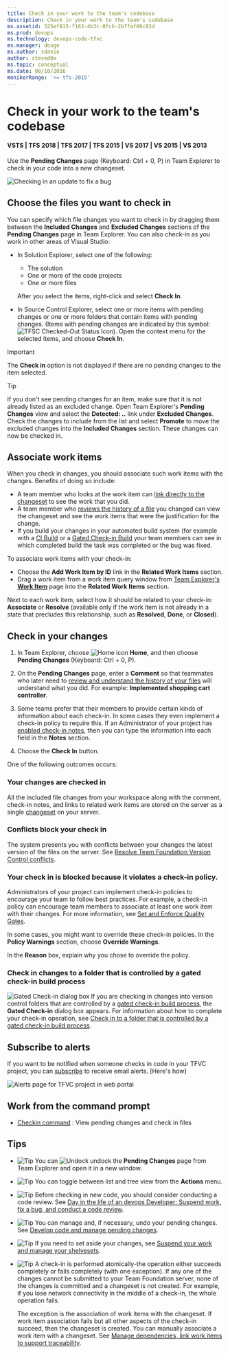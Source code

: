 ```yaml
---
title: Check in your work to the team's codebase
description: Check in your work to the team's codebase
ms.assetid: 325ef815-f163-4b3c-8fcb-2b7faf09c83d
ms.prod: devops
ms.technology: devops-code-tfvc
ms.manager: douge
ms.author: sdanie
author: steved0x
ms.topic: conceptual
ms.date: 08/10/2016
monikerRange: '>= tfs-2015'
---
```



# Check in your work to the team's codebase

#### VSTS | TFS 2018 | TFS 2017 | TFS 2015 | VS 2017 | VS 2015 | VS 2013

Use the **Pending Changes** page (Keyboard: Ctrl + 0, P) in Team Explorer to check in your code into a new changeset.

![Checking in an update to fix a bug](_img/check-your-work-team-codebase/IC593474.png)

<a name="include_exclude"></A>

## Choose the files you want to check in

You can specify which file changes you want to check in by dragging them between the **Included Changes** and **Excluded Changes** sections of the **Pending Changes** page in Team Explorer. 
You can also check-in as you work in other areas of Visual Studio:

-   In Solution Explorer, select one of the following:

    -   The solution
    -   One or more of the code projects
    -   One or more files   

    After you select the items, right-click and select **Check In**.   

-   In Source Control Explorer, select one or more items with pending changes or one or more folders that contain items with pending changes. (Items with pending changes are indicated by this symbol: ![TFSC Checked-Out Status Icon](_img/check-your-work-team-codebase/IC51402.gif)). Open the context menu for the selected items, and choose **Check In**.   

   
> [!IMPORTANT]   
> The **Check in** option is not displayed if there are no pending changes to the item selected.

> [!TIP]   
> If you don't see pending changes for an item, make sure that it is not already listed as an excluded change. Open Team Explorer's **Pending Changes** view and select the 
> **Detected: ..** link under **Excluded Changes**. Check the changes to include from the list and select **Promote** to move the excluded changes into the **Included Changes** section.
> These changes can now be checked in.

## Associate work items

When you check in changes, you should associate such work items with the changes. Benefits of doing so include:

-   A team member who looks at the work item can [link directly to the changeset](../../work/track/link-work-items-support-traceability.md) to see the work that you did.
-   A team member who [reviews the history of a file](view-manage-past-versions.md) you changed can view the changeset and see the work items that were the justification for the change.
-   If you build your changes in your automated build system (for example with a [CI Build](../../pipelines/build/triggers.md) or a [Gated Check-in Build](../../pipelines/build/repository.md) your team members can see in which completed build the task was completed or the bug was fixed.

To associate work items with your check-in:

-   Choose the **Add Work Item by ID** link in the **Related Work Items** section.
-   Drag a work item from a work item query window from [Team Explorer's **Work Item**](../../work/track/using-queries.md) page into the **Related Work Items** section.

Next to each work item, select how it should be related to your check-in: **Associate** or **Resolve** (available only if the work item is not already in a state that precludes this relationship, such as **Resolved**, **Done**, or **Closed**).   

## Check in your changes

1.  In Team Explorer, choose ![Home icon](_img/check-your-work-team-codebase/IC547418.png) **Home**, and then choose **Pending Changes** (Keyboard: Ctrl + 0, P).

2.  On the **Pending Changes** page, enter a **Comment** so that teammates who later need to [review and understand the history of your files](view-manage-past-versions.md) will understand what you did. For example: **Implemented shopping cart controller**.

3.  Some teams prefer that their members to provide certain kinds of information about each check-in. In some cases they even implement a check-in policy to require this. If an Administrator of your project has [enabled check-in notes](configure-check-notes.md), then you can type the information into each field in the **Notes** section.

4.  Choose the **Check In** button.

One of the following outcomes occurs:

### Your changes are checked in

All the included file changes from your workspace along with the comment, check-in notes, and links to related work items are stored on the server as a single [changeset](find-view-changesets.md) on your server.

### Conflicts block your check in

The system presents you with conflicts between your changes the latest version of the files on the server. See [Resolve Team Foundation Version Control conflicts](resolve-team-foundation-version-control-conflicts.md).

### Your check in is blocked because it violates a check-in policy.

Administrators of your project can implement check-in policies to encourage your team to follow best practices. For example, a check-in policy can encourage team members to associate at least one work item with their changes. For more information, see [Set and Enforce Quality Gates](set-enforce-quality-gates.md).

In some cases, you might want to override these check-in policies. In the **Policy Warnings** section, choose **Override Warnings**.

In the **Reason** box, explain why you chose to override the policy.

### Check in changes to a folder that is controlled by a gated check-in build process

 ![Gated Check-in dialog box](_img/check-your-work-team-codebase/IC572351.png)
If you are checking in changes into version control folders that are controlled by a [gated check-in build process](../../pipelines/build/repository.md), the **Gated Check-in** dialog box appears. For information about how to complete your check-in operation, see [Check in to a folder that is controlled by a gated check-in build process](check-folder-controlled-by-gated-check-build-process.md).

## Subscribe to alerts

If you want to be notified when someone checks in code in your TFVC project, you can [subscribe](https://msdn.microsoft.com/library/ms181334) to receive email alerts. [Here's how]

![Alerts page for TFVC project in web portal](_img/check-your-work-team-codebase/IC720120.png)

## Work from the command prompt

-    [Checkin command](checkin-command.md) : View pending changes and check in files

## Tips


-   ![Tip](_img/check-your-work-team-codebase/IC572374.png) You can ![Undock](_img/check-your-work-team-codebase/IC667296.png) undock the **Pending Changes** page from Team Explorer and open it in a new window.

-   ![Tip](_img/check-your-work-team-codebase/IC572374.png) You can toggle between list and tree view from the **Actions** menu.

-   ![Tip](_img/check-your-work-team-codebase/IC572374.png) Before checking in new code, you should consider conducting a code review. See [Day in the life of an devops Developer: Suspend work, fix a bug, and conduct a code review](day-life-alm-developer-suspend-work-fix-bug-conduct-code-review.md).

-   ![Tip](_img/check-your-work-team-codebase/IC572374.png) You can manage and, if necessary, undo your pending changes. See [Develop code and manage pending changes](develop-code-manage-pending-changes.md).

-   ![Tip](_img/check-your-work-team-codebase/IC572374.png) If you need to set aside your changes, see [Suspend your work and manage your shelvesets](suspend-your-work-manage-your-shelvesets.md).

-   ![Tip](_img/check-your-work-team-codebase/IC572374.png) A check-in is performed atomically-the operation either succeeds completely or fails completely (with one exception). If any one of the changes cannot be submitted to your Team Foundation server, none of the changes is committed and a changeset is not created. For example, if you lose network connectivity in the middle of a check-in, the whole operation fails.

    The exception is the association of work items with the changeset. If work item association fails but all other aspects of the check-in succeed, then the changeset is created. You can manually associate a work item with a changeset. See [Manage dependencies, link work items to support traceability](../../work/track/link-work-items-support-traceability.md).
